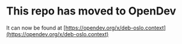 # This repo has moved to OpenDev

It can now be found at [https://opendev.org/x/deb-oslo.context](https://opendev.org/x/deb-oslo.context)
